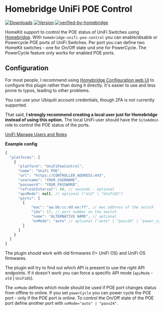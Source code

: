 # Homebridge UniFi POE Control
[![Downloads](https://img.shields.io/npm/dt/homebridge-unifi-poe-control?color=%230559C9&logo=icloud&logoColor=%23FFFFFF&style=for-the-badge)](https://www.npmjs.com/package/homebridge-unifi-poe-control)
[![Version](https://img.shields.io/npm/v/homebridge-unifi-poe-control?color=%230559C9&label=Latest%20Version&logo=ubiquiti&logoColor=%23FFFFFF&style=for-the-badge)](https://www.npmjs.com/package/homebridge-poe-control)
[![verified-by-homebridge](https://img.shields.io/badge/homebridge-verified-blueviolet?color=%23491F59&style=for-the-badge&logoColor=%23FFFFFF&logo=homebridge)](https://github.com/homebridge/homebridge/wiki/Verified-Plugins#verified-plugins)

HomeKit support to control the POE status of UniFi Switches using [Homebridge](https://homebridge.io).
With `homebridge-unifi-poe-control` you can enable/disable or Powercycle POE ports of UniFi Switches. Per port you can define two HomeKit switches - one for On/Off state und one for PowerCycle.
The PowerCycle feature only works for enabled POE ports.

## Configuration

For most people, I recommend using [Homebridge Configuration web UI](https://github.com/oznu/homebridge-config-ui-x) to configure this plugin rather than doing it directly. It's easier to use and less prone to typos, leading to other problems.

You can use your Ubiquiti account credentials, though 2FA is not currently supported.

That said, **I strongly recommend creating a local user just for Homebridge instead of using this option.** The local UniFi user should have the `SiteAdmin` role to control the POE status of the ports.

[UniFi Manage Users and Roles](https://help.ui.com/hc/en-us/articles/1500011491541-UniFi-Manage-users-and-user-roles)

**Example config**

```js
{
  "platforms": [
    {
      "platform": "UniFiPoeControl",
      "name": "UniFi POE",
      "url": "https://CONTROLLER_ADDRESS:443",
      "username": "YOUR_USERNAME",
      "password": "YOUR_PASSWORD",
      "refreshInterval": 60, // seconds - optional
      "apiMode": null, // optional ("old" | "UniFiOS")
      "ports": [
        {
            "mac": "aa:bb:cc:dd:ee:ff", // mac address of the switch
            "idx": 17, // port number on the switch
            "name": "ALTERNATIVE NAME", // optional
            "onMode": "auto" // optional ("auto" | "pasv24" | "power_cycle")
        }
      ]
    }
  ]
}
```

The plugin should work with old firmwares (!= UniFi OS) and UniFi OS firmwares.

The plugin will try to find out which API is present to use the right API endpoints.
If it doesn't work you can force a specific API mode (`apiMode` - `old` | `UniFiOS`).

The `onMode` defines which mode should be used if POE port changes status from offline to online. If you set `powerCycle` you can power cycle the POE port - only if the POE port is online. To control the On/Off state of the POE port define another port with `onMode="auto" | "pasv24"`.